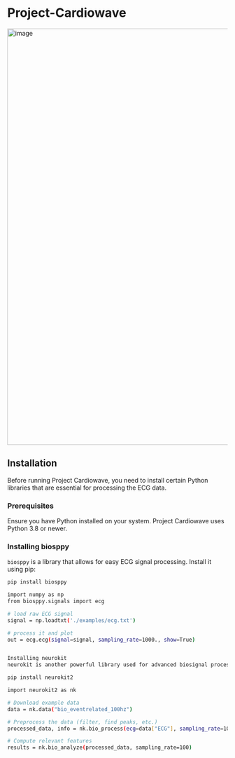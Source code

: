 # Project-Cardiowave

<img width="951" alt="image" src="https://github.com/RohiniDeshmukh/Project-Cardiowave/assets/121260777/06b61558-3279-4527-8297-83a7f4d356f1">

## Installation

Before running Project Cardiowave, you need to install certain Python libraries that are essential for processing the ECG data.

### Prerequisites

Ensure you have Python installed on your system. Project Cardiowave uses Python 3.8 or newer.

### Installing biosppy

`biosppy` is a library that allows for easy ECG signal processing. Install it using pip:

```bash
pip install biosppy

import numpy as np
from biosppy.signals import ecg

# load raw ECG signal
signal = np.loadtxt('./examples/ecg.txt')

# process it and plot
out = ecg.ecg(signal=signal, sampling_rate=1000., show=True)


Installing neurokit
neurokit is another powerful library used for advanced biosignal processing. Install it using pip:

pip install neurokit2

import neurokit2 as nk

# Download example data
data = nk.data("bio_eventrelated_100hz")

# Preprocess the data (filter, find peaks, etc.)
processed_data, info = nk.bio_process(ecg=data["ECG"], sampling_rate=100)

# Compute relevant features
results = nk.bio_analyze(processed_data, sampling_rate=100)
